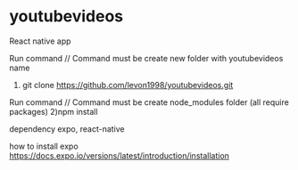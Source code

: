 # youtubevideos
React native app 

Run command // Command must be create new folder with youtubevideos name
1) git clone https://github.com/levon1998/youtubevideos.git

Run command // Command must be create node_modules folder (all require packages)
2)npm install

dependency
expo, react-native

how to install expo
https://docs.expo.io/versions/latest/introduction/installation
